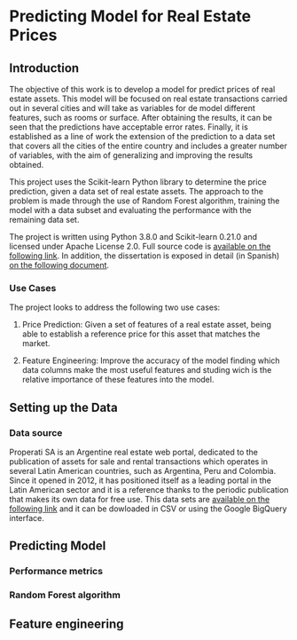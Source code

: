 # Predicting Model for Real Estate Prices


## Introduction

The objective of this work is to develop a model for predict prices of real estate assets. This model will be focused on real estate transactions carried out in several cities and will take as variables for de model different features, such as rooms or surface. After obtaining the results, it can be seen that the predictions have acceptable error rates. Finally, it is established as a line of work the extension of the prediction to a data set that covers all the cities of the entire country and includes a greater number of variables, with the aim of generalizing and improving the results obtained. 

This project uses the Scikit-learn Python library to determine the price prediction, given a data set of real estate assets. The approach to the problem is made through the use of Random Forest algorithm, training the model with a data subset and evaluating the performance with the remaining data set.

The project is written using Python 3.8.0 and Scikit-learn 0.21.0 and licensed under Apache License 2.0. Full source code is [available on the following link](https://github.com/Dparedero/Masters_Dissertation). In addition, the dissertation is exposed in detail (in Spanish) [on the following document](https://github.com/Dparedero/Masters_Dissertation/DissertationSpanish). 

### Use Cases
The project looks to address the following two use cases:

1. Price Prediction: Given a set of features of a real estate asset, being able to establish a reference price for this asset that matches the market. 

2. Feature Engineering: Improve the accuracy of the model finding which data columns make the most useful features and studing wich is the relative importance of these features into the model.

## Setting up the Data

### Data source

Properati SA is an Argentine real estate web portal, dedicated to the publication of assets for sale and rental transactions which operates in several Latin American countries, such as Argentina, Peru and Colombia. Since it opened in 2012, it has positioned itself as a leading portal in the Latin American sector and it is a reference thanks to the periodic publication that makes its own data for free use. This data sets are [available on the following link](https://github.com/Dparedero/Masters_Dissertation) and it can be dowloaded in CSV or using the Google BigQuery interface.

## Predicting Model

### Performance metrics

### Random Forest algorithm

## Feature engineering
